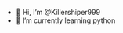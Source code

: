 - 👋 Hi, I’m @Killershiper999
- 🌱 I’m currently learning python

<!---
Killershiper999/Killershiper999 is a ✨ special ✨ repository because its `README.md` (this file) appears on your GitHub profile.
You can click the Preview link to take a look at your changes.
--->
